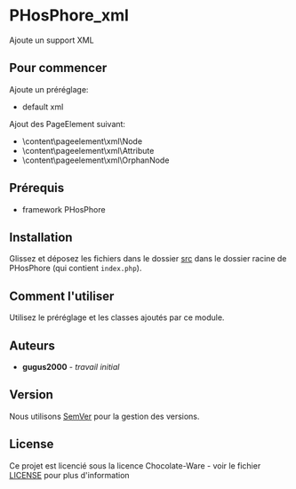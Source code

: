# PHosPhore_xml

Ajoute un support XML

## Pour commencer

Ajoute un préréglage:

- default xml

Ajout des PageElement suivant:

- \content\pageelement\xml\Node
- \content\pageelement\xml\Attribute
- \content\pageelement\xml\OrphanNode

## Prérequis

- framework PHosPhore

## Installation

Glissez et déposez les fichiers dans le dossier [src](src) dans le dossier racine de PHosPhore (qui contient `index.php`).

## Comment l'utiliser

Utilisez le préréglage et les classes ajoutés par ce module.

## Auteurs

- **gugus2000** - *travail initial*

## Version

Nous utilisons [SemVer](https://semver.org) pour la gestion des versions.

## License

Ce projet est licencié sous la licence Chocolate-Ware - voir le fichier [LICENSE](LICENSE) pour plus d'information
